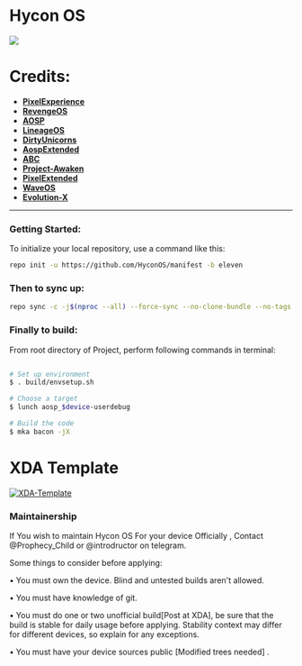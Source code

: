 # Hycon OS #
<img src="https://i.postimg.cc/NG3S1xdM/Pics-Art-01-20-07-06-57.png">

Credits:
=======
 * [**PixelExperience**](https://github.com/PixelExperience)
 * [**RevengeOS**](https://github.com/RevengeOS)
 * [**AOSP**](https://android.googlesource.com)
 * [**LineageOS**](https://github.com/LineageOS)
 * [**DirtyUnicorns**](https://github.com/dirtyunicorns)
 * [**AospExtended**](https://github.com/AospExtended)
 * [**ABC**](https://github.com/ezio84?tab=repositories)
 * [**Project-Awaken**](https://github.com/Project-Awaken)
 * [**PixelExtended**](https://github.com/PixelExtended)
 * [**WaveOS**](https://github.com/Wave-Project)
 * [**Evolution-X**](https://github.com/Evolution-X)

-----------------------------------------------------------------------------

### Getting Started: ###

To initialize your local repository, use a command like this:
```bash
repo init -u https://github.com/HyconOS/manifest -b eleven
```

### Then to sync up: ###

```bash
repo sync -c -j$(nproc --all) --force-sync --no-clone-bundle --no-tags
```

### Finally to build: ###

From root directory of Project, perform following commands in terminal:
```bash

# Set up environment
$ . build/envsetup.sh

# Choose a target
$ lunch aosp_$device-userdebug

# Build the code
$ mka bacon -jX
```
# XDA Template
[![XDA-Template](https://i.postimg.cc/rp82Qf02/XDADevelopers-button.png)](https://raw.githubusercontent.com/HyconOS/manifest/eleven/Xda)

### Maintainership ###
If You wish to maintain Hycon OS For your device Officially , Contact @Prophecy_Child or @introdructor on telegram.

Some things to consider before applying:

• You must own the device. Blind and untested builds aren't allowed.

• You must have knowledge of git.

• You must do one or two unofficial build[Post at XDA], be sure that the build is stable for daily usage before applying. Stability context may differ for different devices, so explain for any exceptions.

• You must have your device sources public [Modified trees needed] .
